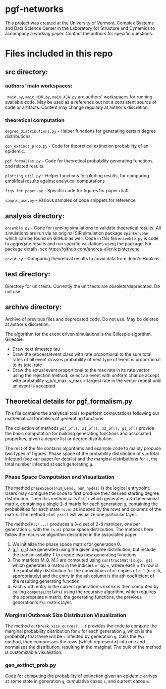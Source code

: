 # pgf-networks

This project was created at the University of Vermont, Complex Systems and Data Science Center in the Laboratory for Structure and Dynamics to accompany a working paper.
Contact the authors for specific questions.


# Files included in this repo

## src directory:
### authors' main workspaces:
` main.py`, `main_NJR.py`, `main_AJA.py` are authors' workspaces for running available code. May be used as a reference
but not a consistent source of code or artifacts. Content may change regularly at author's discretion.

### theoretical computation
`degree_distributions.py` - Helper functions for generating certain degree distributions.

`gen_extinct_prob.py` - Code for theoretical extinction probability of an epidemic.

`pgf_formalism.py` - Code for theoretical probability generating functions, and related results.

`plotting_util.py` - Helper functions for plotting results, for comparing empirical results against analytical computations

`figs_for_paper.py` - Specific code for figures for paper draft

`sample_use.py` - Various samples of code snippets for reference

## analysis directory:

`ensemble.py` - Code for running simulations to validate theoretical results. All simulations are run via an original
SIR simulation package `Epintervene` which can be found on GitHub as well. Code in this file `ensemble.py` is code to
aggregate results and run specific validations using the package. For package details, see https://github.com/andrea-allen/epintervene


`covid.py` - Comparing theoretical results to covid data from John's Hopkins.

## test directory:
Directory for unit tests. Currently the unit tests are obsolete/deprecated. Do not use.

## archive directory:
Archive of previous files and deprecated code. Do not use. May be deleted at author's discretion.



The algorithm for the event driven simulations is the Gillespie algorithm.
Gillespie:
- Draw next timestep tau
- Draw the process/event class with rate proportional to the sum total rates of all event classes
    probability of next type of event is proportional to its total rate
- Draw the actual event proportional to the max rate in its rate vector:
using the rejection method:
select an event with uniform chance
accept with probability v_p/v_max, v_max = largest rate in the vector
repeat until an event is accepted


## Theoretical details for pgf_formalism.py

This file contains the analytical tools to perform computations following our mathematical formalism of generating functions.

The collection of methods `pdf_of(), z1_of(), z2_of(), g1_of()` provide the basic computation
for building generating functions and associated properties, given a degree list or degree distribution.

The rest of the file contains algorithms and example code to mainly produce two types of figures:
Phase space of the probability distribution of `s,m` total infected (see our paper for details) and 
the marginal distributions for `s`, the total number infected at each generating `g`.
### Phase Space Computation and Visualization
The method `phaseSpace(num_Gens, num_nodes)` is the logical entrypoint. Users may configure the code to first
produce their desired starting degree distribution. Then this method calls `Psi()` which generates
a 3-dimensional matrix, containing a single 2-d matrix for each generation `g`, containing the probabilities
for each state `(s,m)` as indexed by the rows and columns of the matrix. The method `plot_psi()` will visualize one particular
layer. 

The method `Psi(...)` produces a 3-d set of 2-d matrices, one per generation `g`, with the `(s,m)` phase space distribution.
The methods here follow the recursive algorithm described in the associated paper.
1. We initialize the phase space matrix for generation 0.
1. g_1, g_0 are generated using the given degree distribution, but include
the transmissibility T to create two new generating functions
1. The matrices M_0, M_1 are computed using `constructMatrix(g0, g1)` which generates a matrix in the indicies
`m'` by `m`, where each `m'`th row is the probability distribution for the
convolution of `m'` copies of `g_1` (or `g_0`, appropriately) and the entry in the
`m`th column is the `m`th coefficient of the resulting generating function.
1. Each `s,m`th entry in the current generation's matrix is then computed by
calling `computeLittlePsi` using the recursive algorithm, which requires the appropriate
`M` matrix, the generating functions, the previous generation's `Psi` matrix layer.

### Marginal Outbreak Size Distribution Visualization
The method `outbreak_size_curves(...)` provides the code to compute the marginal probability distribution
for `s` for each generation `g`, which is the probability that there will be `s` infected by generation `g`. 
Calls the `Psi` method, then compresses the rows (which represent `m`) into one and normalizes
the distribution, resulting in the marginal. The bulk of the method is customizable visualiation.

### gen_extinct_prob.py
Code for computing the probability of extinction given an epidemic arrives at some state in generation
`g`, cumulative cases `s`, and current cases `m`. 






